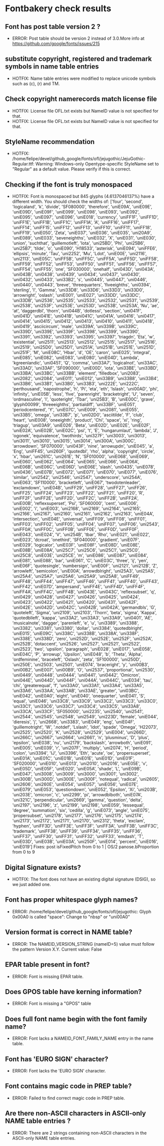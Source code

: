 # Fontbakery check results
## Font has post table version 2 ?
* ERROR: Post table should be version 2 instead of 3.0.More info at https://github.com/google/fonts/issues/215

## substitute copyright, registered and trademark symbols in name table entries
* HOTFIX: Name table entries were modified to replace unicode symbols such as (c), (r) and TM.

## Check copyright namerecords match license file
* HOTFIX: License file OFL.txt exists but NameID value is not specified for that.
* HOTFIX: License file OFL.txt exists but NameID value is not specified for that.

## StyleName recommendation
* HOTFIX: /home/felipe/devel/github_google/fonts/ofl/jejugothic/JejuGothic-Regular.ttf: Warning: Windows-only Opentype-specific StyleName set to "Regular" as a default value. Please verify if this is correct.

## Checking if the font is truly monospaced
* HOTFIX: Font is monospaced but 845 glyphs (4.6137046137%) have a different width. You should check the widths of: ['four', 'second', 'logicaland', 'k', 'divide', 'SF080000', 'therefore', 'uniE09A', 'uniE09E', 'uniE09D', 'uniE09F', 'uniE099', 'uniE098', 'uniE093', 'uniE092', 'uniE095', 'uniE097', 'uniE096', 'uniE018', 'currency', 'uniFF1F', 'uniFF1D', 'uniFF1E', 'uniFF1B', 'uniFF1C', 'uniFF1A', 'A', 'uniFF16', 'uniFF17', 'uniFF14', 'uniFF15', 'uniFF12', 'uniFF13', 'uniFF10', 'uniFF11', 'uniFF18', 'uniFF19', 'uniE050', 'Zeta', 'uniE037', 'uniE036', 'uniE035', 'uni20A9', 'uniE089', 'uniE033', 'seveneighths', 'uniE032', 'X', 'uniE031', 'uniE030', 'union', 'suchthat', 'guillemotleft', 'Iota', 'uni25BD', 'Phi', 'uni25B6', 'uni25B7', 'tilde', 'o', 'uniE090', 'H18533', 'asterisk', 'uniE094', 'uniFFE6', 'ellipsis', 'minute', 'Tau', 'uni2252', 'Mu', 'Ldot', 'uniE00E', 'uni2116', 'uni2113', 'uniE05C', 'uniFF5B', 'uniFF5C', 'uniFF5A', 'uniFF5D', 'uniFF58', 'uniFF59', 'uniFF52', 'uniFF53', 'uniFF50', 'uniFF51', 'uniFF56', 'uniFF57', 'uniFF54', 'uniFF55', 'one', 'SF030000', 'onehalf', 'uni043D', 'uni043A', 'uni043B', 'uni0438', 'uni0439', 'uni0434', 'uni0437', 'uni0430', 'uni0432', 'uni0433', 'uni33B2', 's', 'uni0445', 'uni0447', 'uni0446', 'uni0440', 'uni0443', 'breve', 'threequarters', 'fiveeighths', 'uni0394', 'sterling', 'I', 'Gamma', 'uni33D8', 'uni33D6', 'uni33D3', 'uni33D0', 'arrowright', 'oslash', 'uniE001', 'uniE027', 'uni33DD', 'uni33DC', 'uni33DB', 'uni2536', 'uni2535', 'uni2533', 'uni2532', 'uni2531', 'uni2539', 'uni2538', 'uni253F', 'uni253E', 'uni253D', 'uni253B', 'uni253A', 'Nu', 'ae', 'at', 'daggerdbl', 'thorn', 'uni044B', 'dotlessi', 'section', 'uni041F', 'uni041D', 'uni041E', 'uni041B', 'uni041C', 'uni041A', 'uni0416', 'uni0417', 'uni0414', 'uni0415', 'uni0412', 'uni0413', 'uni0410', 'uni0411', 'uni0418', 'uni0419', 'asciicircum', 'male', 'uni339A', 'uni339B', 'uni339C', 'uni339D', 'uni339E', 'uni339F', 'uni3398', 'uni3399', 'uni3390', 'uni3391', 'uni3392', 'uni3393', 'uni3395', 'uni3397', 'triagdn', 'Eta', 'w', 'existential', 'uni2511', 'uni2513', 'uni2512', 'uni2515', 'uni2517', 'uni2516', 'uni2519', 'uni25D0', 'uni25D1', 'uni251A', 'uni251B', 'uni251E', 'uni251D', 'uni251F', 'M', 'uniE08C', 'Hbar', 'd', 'OE', 'caron', 'uniE025', 'integral', 'uniE085', 'uniE082', 'uniE083', 'uniE080', 'uniE04D', 'Lambda', 'kgreenlandic', 'uni0451', 'Q', 'comma', 'uni33A7', 'logicalnot', 'uni33AC', 'uni33AD', 'uni33AF', 'SF090000', 'uniE00D', 'iota', 'uni33BE', 'uni33BD', 'uni33BA', 'uni33BC', 'uni33BB', 'element', 'filledbox', 'uni2083', 'uni2082', 'uni2084', 'uniE011', 'uniE012', 'uni33B9', 'uni33B8', 'uni33B4', 'uni33B6', 'uni33B1', 'uni33B0', 'uni33B3', 'uni222E', 'uni222C', 'perthousand', 'napostrophe', 'h', 'Pi', 'eta', 'eth', 'lslash', 'uni00AD', 'phi', 'infinity', 'uniE05B', 'less', 'five', 'parenright', 'bracketright', 'U', 'seven', 'ordmasculine', 'l', 'quoteright', 'Tbar', 'uni25B3', 'B', 'uniE00C', 'grave', 'glyph00099', 'threeeighths', 'partialdiff', 'uni33BF', 'uniE051', 'periodcentered', 'Y', 'uniE07C', 'uniE009', 'uni2081', 'uniE055', 'uni33B5', 'omega', 'uni33B7', 'p', 'uni02D0', 'asciitilde', 'F', 'club', 'heart', 'uniE008', 'oneeighth', 'product', 'Chi', 'space', 'xi', 'ring', 'triagup', 'uni03A9', 'uniE026', 'Beta', 'uniE02D', 'uniE02E', 'uniE02F', 'uniE02A', 'uniE02B', 'uniE02C', 'psi', 't', 'E', 'hungarumlaut', 'lambda', 'J', 'ogonek', 'equivalence', 'twothirds', 'uni327F', 'uni3003', 'uni3013', 'uni3011', 'uni3010', 'uni3015', 'uni3014', 'uni300A', 'uni300C', 'arrowdown', 'SF070000', 'uni043F', 'nine', 'arrowupdn', 'uniE045', 'a', 'Eng', 'uniFF45', 'uni260F', 'quotedbl', 'rho', 'alpha', 'copyright', 'circle', 'x', 'hbar', 'uni261C', 'uni261E', 'N', 'SF010000', 'uniE068', 'uniE069', 'uniE060', 'uniE062', 'uniE064', 'uniE065', 'uniE066', 'uniE06A', 'uniE06B', 'uniE06C', 'uniE06D', 'uniE06E', 'slash', 'uni0435', 'uniE078', 'uni0436', 'uniE07B', 'uniE072', 'uniE071', 'uniE070', 'uniE077', 'uniE076', 'similar', 'uni2542', 'uni2546', 'uni2547', 'underscore', 'uni254A', 'uniE063', 'SF110000', 'bracketleft', 'uniE067', 'twodotenleader', 'exclamdown', 'uniE04B', 'uniFF29', 'uniFF28', 'uniFF27', 'uniFF26', 'uniFF25', 'uniFF24', 'uniFF23', 'uniFF22', 'uniFF21', 'uniFF20', 'R', 'uniFF2F', 'uniFF2E', 'uniFF2D', 'uniFF2C', 'uniFF2B', 'uniFF2A', 'uniE00B', 'reflexsuperset', 'Psi', 'SF060000', 'cent', 'uniE006', 'uniE002', 'i', 'uniE003', 'uni2168', 'uni2169', 'uni2164', 'uni2165', 'uni2166', 'uni2167', 'uni2160', 'uni2161', 'uni2162', 'uni2163', 'uniE04A', 'intersection', 'uniE04E', 'universal', 'uniFF09', 'uniFF08', 'uniFF01', 'uniFF03', 'uniFF02', 'uniFF05', 'uniFF04', 'uniFF07', 'uniFF06', 'uni2543', 'uniFF0A', 'uniFF0C', 'uniFF0B', 'uniFF0E', 'uniFF0D', 'uniFF0F', 'uniE043', 'uniE024', 'V', 'uni254B', 'tbar', 'Rho', 'uniE021', 'uniE022', 'uniE023', 'dcroat', 'onethird', 'SF040000', 'gradient', 'uniE07F', 'uniE029', 'logicalor', 'uniE03F', 'uniE08F', 'uniE08D', 'uniE08E', 'uniE08B', 'uniE08A', 'uni25C7', 'uni25C6', 'uni25C1', 'uni25C0', 'uni25C8', 'uniE03E', 'uni25CE', 'm', 'uniE086', 'uniE087', 'uniE084', 'uniE081', 'uniE088', 'bar', 'uniE061', 'C', 'uniE03C', 'three', 'ij', 'yen', 'uniE06F', 'quotesingle', 'numbersign', 'uniE00F', 'uni2121', 'uni212B', 'Z', 'arrowleft', 'semicolon', 'uniE00A', 'arrowdblright', 'uni25A3', 'uni25A5', 'uni25A4', 'uni25A7', 'uni25A6', 'uni25A9', 'uni25A8', 'uniFF49', 'uniFF48', 'uniFF44', 'uniFF47', 'uniFF46', 'uniFF41', 'uniFF40', 'uniFF43', 'uniFF42', 'uniE07D', 'ampersand', 'uniFF4E', 'uniFF4D', 'uniFF4F', 'uniFF4A', 'uniFF4C', 'uniFF4B', 'uni043E', 'uni043C', 'reflexsubset', 'q', 'uni0429', 'uni0428', 'uni0427', 'uni0426', 'uni0425', 'uni0424', 'uni0423', 'uni0422', 'uni0421', 'uni0420', 'uni0431', 'uni042F', 'uni042E', 'uni042D', 'uni042C', 'uni042B', 'uni042A', 'germandbls', 'G', 'quoteleft', 'Sigma', 'uni2109', 'uni2103', 'Thorn', 'beta', 'sigma', 'Kappa', 'quotedblleft', 'kappa', 'uni33A2', 'uni33A3', 'uni33A9', 'uni0401', 'AE', 'musicalnote', 'dagger', 'parenleft', 'e', 'u', 'uni3389', 'uni3388', 'uni3382', 'uni3381', 'uni3380', 'dollar', 'uni3384', 'quotedblright', 'uniE015', 'uniE09C', 'uni338C', 'uni338B', 'uni338A', 'uni338F', 'uni338E', 'uni338D', 'zero', 'uni252D', 'uni252E', 'uni252F', 'uni252A', 'uni252B', 'dotaccent', 'uni2526', 'uni2527', 'uni2521', 'uni2522', 'uni2523', 'two', 'upsilon', 'paragraph', 'uniE028', 'uniE017', 'uniE058', 'uniE04C', 'P', 'arrowup', 'Upsilon', 'uniE048', 'b', 'Theta', 'Alpha', 'ordfeminine', 'braceleft', 'Oslash', 'zeta', 'SF100000', 'uni250D', 'uni250E', 'uni2503', 'uni2501', 'uniE074', 'braceright', 'y', 'uni00B3', 'uni00B2', 'uniE007', 'uni00B9', 'O', 'uni2537', 'proportional', 'uni2530', 'uni0449', 'uni0448', 'uni0444', 'uni0441', 'uni0442', 'Omicron', 'uni044E', 'uni044D', 'uni044F', 'uni044A', 'uni044C', 'uniE034', 'tau', 'chi', 'greaterequal', 'f', 'uni33A0', 'uni33A1', 'uni33A4', 'uni33A5', 'uni33A6', 'uni33AA', 'uni33AB', 'uni33AE', 'greater', 'uni03BC', 'uniE042', 'uniE0A0', 'eight', 'uniE040', 'onequarter', 'uniE041', 'S', 'equal', 'uniE046', 'uni33C8', 'uni33C9', 'uni33C2', 'uni33C3', 'uni33C0', 'uni33C1', 'uni33C6', 'uni33C7', 'uni33C4', 'uni33C5', 'uni33A8', 'uni33CA', 'uni33CF', 'SF050000', 'uni2235', 'uni2540', 'uni2541', 'uni2544', 'uni2545', 'uni2548', 'uni2549', 'uni223D', 'female', 'uniE044', 'dieresis', 'j', 'uni2668', 'uni3383', 'uniE049', 'eng', 'uniE04F', 'guillemotright', 'W', '.notdef', 'Lslash', 'ldot', 'spade', 'Omega', 'H22073', 'uni2525', 'uni2520', 'K', 'uni2528', 'uni2529', 'uniE004', 'uni266D', 'uni266C', 'uni2667', 'uni2664', 'uni2661', 'n', 'plusminus', 'D', 'plus', 'epsilon', 'uniE038', 'nu', 'uni2179', 'backslash', 'arrowboth', 'uniE091', 'uniE005', 'uniE039', 'r', 'uni207F', 'multiply', 'uni2074', 'H', 'period', 'colon', 'uni3394', 'IJ', 'uni3396', 'Eth', 'acute', 'oe', 'propersuperset', 'uniE01A', 'uniE01C', 'uniE01B', 'uniE01E', 'uniE01D', 'uniE01F', 'SF020000', 'uniE010', 'uniE013', 'uni2010', 'uni2016', 'uniE05E', 'v', 'uniE05D', 'uniE05F', 'uniE020', 'uniE05A', 'shade', 'L', 'uniE09B', 'uniE047', 'uni3008', 'uni3009', 'uni3000', 'uni3001', 'uni3002', 'uni300B', 'uni300D', 'uni300E', 'uni300F', 'notequal', 'radical', 'uni2605', 'uni2606', 'uni260E', 'uniE054', 'uniE057', 'uniE056', 'uniE07E', 'uniE079', 'uniE053', 'questiondown', 'uniE052', 'Epsilon', 'Xi', 'uni203B', 'uni203E', 'omicron', 'c', 'uni2299', 'pi', 'arrowdblboth', 'uniE07A', 'uni321C', 'perpendicular', 'uni2669', 'gamma', 'question', 'delta', 'uni2197', 'uni2196', 'z', 'uni2199', 'uni2198', 'uniE059', 'lessequal', 'degree', 'summation', 'six', 'cedilla', 'g', 'uniE073', 'angle', 'uniE075', 'propersubset', 'uni2178', 'uni2177', 'uni2176', 'uni2175', 'uni2174', 'uni2173', 'uni2172', 'uni2171', 'uni2170', 'uni2312', 'theta', 'exclam', 'hyphen', 'uniFF3D', 'uniFF3E', 'uniFF3F', 'uniFF3A', 'uniFF3B', 'uniFF3C', 'trademark', 'uniFF38', 'uniFF39', 'uniFF34', 'uniFF35', 'uniFF36', 'uniFF37', 'uniFF30', 'uniFF31', 'uniFF32', 'uniFF33', 'emdash', 'T', 'uniE03D', 'uniE03B', 'uniE03A', 'uni250F', 'uniE014', 'percent', 'uniE016', 'uniE019'] Fixes: post isFixedPitch from 0 to 1 | OS/2 panose.bProportion from 0 to 9

## Digital Signature exists?
* HOTFIX: The font does not have an existing digital signature (DSIG), so we just added one.

## Font has **proper** whitespace glyph names?
* ERROR: /home/felipe/devel/github_google/fonts/ofl/jejugothic: Glyph 0x00A0 is called "space": Change to "nbsp" or "uni00A0"

## Version format is correct in NAME table?
* ERROR: The NAMEID_VERSION_STRING (nameID=5) value must follow the pattern Version X.Y. Current value: False

## EPAR table present in font?
* ERROR: Font is missing EPAR table.

## Does GPOS table have kerning information?
* ERROR: Font is missing a "GPOS" table

## Does full font name begin with the font family name?
* ERROR: Font lacks a NAMEID_FONT_FAMILY_NAME entry in the name table.

## Font has 'EURO SIGN' character?
* ERROR: Font lacks the 'EURO SIGN' character.

## Font contains magic code in PREP table?
* ERROR: Failed to find correct magic code in PREP table.

## Are there non-ASCII characters in ASCII-only NAME table entries ?
* ERROR: There are 2 strings containing non-ASCII characters in the ASCII-only NAME table entries.

